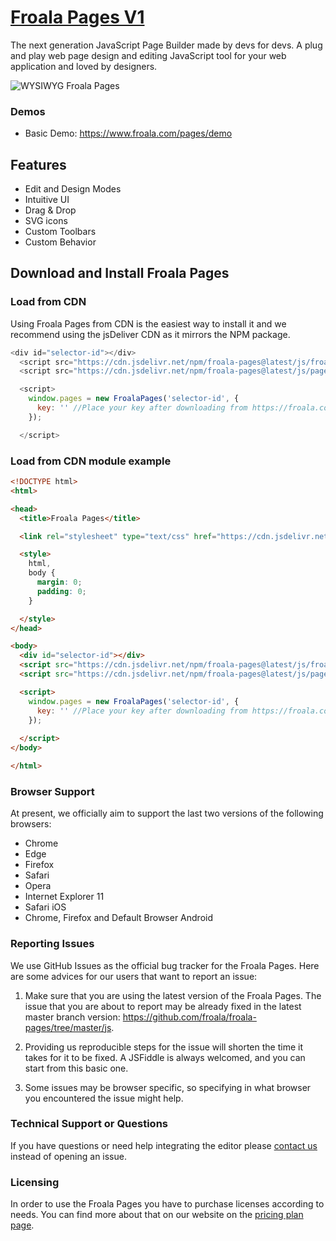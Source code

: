 # [Froala Pages V1](https://www.froala.com/pages)
The next generation JavaScript Page Builder made by devs for devs. A plug and play web page design and editing JavaScript tool for your web application and loved by designers.

![WYSIWYG Froala Pages](https://cdn0.froala.com/assets/design/pages/B/blocks-772f8bf7b5341845324b877006f65217.png)

### Demos
- Basic Demo: https://www.froala.com/pages/demo

## Features
- Edit and Design Modes
- Intuitive UI
- Drag & Drop
- SVG icons
- Custom Toolbars
- Custom Behavior

## Download and Install Froala Pages

### Load from CDN
Using Froala Pages from CDN is the easiest way to install it and we recommend using the jsDeliver CDN as it mirrors the NPM package. 
```js 
<div id="selector-id"></div>
  <script src="https://cdn.jsdelivr.net/npm/froala-pages@latest/js/froala_pages.min.js"></script>
  <script src="https://cdn.jsdelivr.net/npm/froala-pages@latest/js/pages_design_blocks_pkgd.min.js"></script>

  <script>
    window.pages = new FroalaPages('selector-id', {
      key: '' //Place your key after downloading from https://froala.com/pages
    });

  </script>
```
### Load from CDN module example
```html
<!DOCTYPE html>
<html>

<head>
  <title>Froala Pages</title>

  <link rel="stylesheet" type="text/css" href="https://cdn.jsdelivr.net/npm/froala-pages@latest/css/froala_pages.min.css">

  <style>
    html,
    body {
      margin: 0;
      padding: 0;
    }

  </style>
</head>

<body>
  <div id="selector-id"></div>
  <script src="https://cdn.jsdelivr.net/npm/froala-pages@latest/js/froala_pages.min.js"></script>
  <script src="https://cdn.jsdelivr.net/npm/froala-pages@latest/js/pages_design_blocks_pkgd.min.js"></script>

  <script>
    window.pages = new FroalaPages('selector-id', {
      key: '' //Place your key after downloading from https://froala.com/pages
    });
    
  </script>
</body>

</html>
```

### Browser Support

At present, we officially aim to support the last two versions of the following browsers:

- Chrome
- Edge
- Firefox
- Safari
- Opera
- Internet Explorer 11
- Safari iOS
- Chrome, Firefox and Default Browser Android


### Reporting Issues

We use GitHub Issues as the official bug tracker for the Froala Pages. Here are some advices for our users that want to report an issue:

1. Make sure that you are using the latest version of the Froala Pages. The issue that you are about to report may be already fixed in the latest master branch version: https://github.com/froala/froala-pages/tree/master/js.

2. Providing us reproducible steps for the issue will shorten the time it takes for it to be fixed. A JSFiddle is always welcomed, and you can start from this basic one.

3. Some issues may be browser specific, so specifying in what browser you encountered the issue might help.


### Technical Support or Questions
If you have questions or need help integrating the editor please [contact us](https://www.froala.com/pages/contact) instead of opening an issue.


### Licensing
In order to use the Froala Pages you have to purchase licenses according to needs. You can find more about that on our website on the [pricing plan page](https://www.froala.com/pages/pricing).